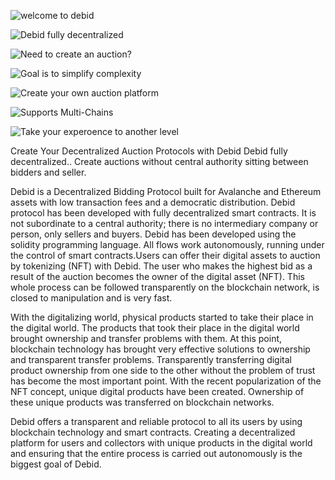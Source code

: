 ![welcome to debid](https://gblobscdn.gitbook.com/assets%2F-MZnl43G2ExUa5KaXsPD%2F-MZwFfySVp0hE-7eVarP%2F-MZwG-Wa-ytK4E0jhDMa%2F0.jpg?alt=media&token=6ac4d74b-57f2-4d1d-bd54-a112c7091940)

![Debid fully decentralized](https://gblobscdn.gitbook.com/assets%2F-MZnl43G2ExUa5KaXsPD%2F-MZwFfySVp0hE-7eVarP%2F-MZwG4laMestOT9l4Omw%2F1.jpg?alt=media&token=20690e84-c693-4bce-a6fa-c9b398f92a45)

![Need to create an auction?](https://gblobscdn.gitbook.com/assets%2F-MZnl43G2ExUa5KaXsPD%2F-MZwFfySVp0hE-7eVarP%2F-MZwGEXLRJPNeYy3NRSw%2F2.jpg?alt=media&token=24e1377a-3e81-4272-aa5f-93eee2cf8494)

![Goal is to simplify complexity](https://gblobscdn.gitbook.com/assets%2F-MZnl43G2ExUa5KaXsPD%2F-MZwFfySVp0hE-7eVarP%2F-MZwGI0G-HCp80pZWEyE%2F3.jpg?alt=media&token=e0a82e58-419b-44bb-a170-d8d782424f12)

![Create your own auction platform](https://gblobscdn.gitbook.com/assets%2F-MZnl43G2ExUa5KaXsPD%2F-MZwFfySVp0hE-7eVarP%2F-MZwGM7I35OVeIoLHmna%2F4.jpg?alt=media&token=13037367-34a7-401f-92a2-27d5a6cd1941)

![Supports Multi-Chains](https://gblobscdn.gitbook.com/assets%2F-MZnl43G2ExUa5KaXsPD%2F-MZwFfySVp0hE-7eVarP%2F-MZwGPziGk3YBUdktXuy%2F5.jpg?alt=media&token=b95849b6-85cd-4a1d-8b70-68a8679b5ba1)

![Take your experoence to another level](https://gblobscdn.gitbook.com/assets%2F-MZnl43G2ExUa5KaXsPD%2F-MZwFfySVp0hE-7eVarP%2F-MZwGUgV6UFRgfGpHBjK%2F6.jpg?alt=media&token=df71b2e1-29f3-42f5-b175-dfc584676a15)


Create Your Decentralized Auction Protocols with Debid Debid fully decentralized.. Create auctions without central authority sitting between bidders and seller.

Debid is a Decentralized Bidding Protocol built for Avalanche and Ethereum assets with low transaction fees and a democratic distribution.
Debid protocol has been developed with fully decentralized smart contracts. It is not subordinate to a central authority; there is no intermediary company or person, only sellers and buyers. Debid has been developed using the solidity programming language. All flows work autonomously, running under the control of smart contracts.Users can offer their digital assets to auction by tokenizing (NFT) with Debid. The user who makes the highest bid as a result of the auction becomes the owner of the digital asset (NFT). This whole process can be followed transparently on the blockchain network, is closed to manipulation and is very fast.

With the digitalizing world, physical products started to take their place in the digital world. The products that took their place in the digital world brought ownership and transfer problems with them. At this point, blockchain technology has brought very effective solutions to ownership and transparent transfer problems. Transparently transferring digital product ownership from one side to the other without the problem of trust has become the most important point. With the recent popularization of the NFT concept, unique digital products have been created. Ownership of these unique products was transferred on blockchain networks.

Debid offers a transparent and reliable protocol to all its users by using blockchain technology and smart contracts. Creating a decentralized platform for users and collectors with unique products in the digital world and ensuring that the entire process is carried out autonomously is the biggest goal of Debid.

